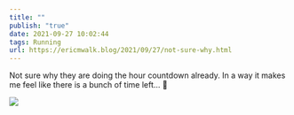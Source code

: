 ```yaml
---
title: ""
publish: "true"
date: 2021-09-27 10:02:44
tags: Running
url: https://ericmwalk.blog/2021/09/27/not-sure-why.html
---
```


Not sure why they are doing the hour countdown already. In a way it makes me feel like there is a bunch of time left… 🤔


![](https://ericmwalk.blog/uploads/2021/3326c90ce0.jpg)